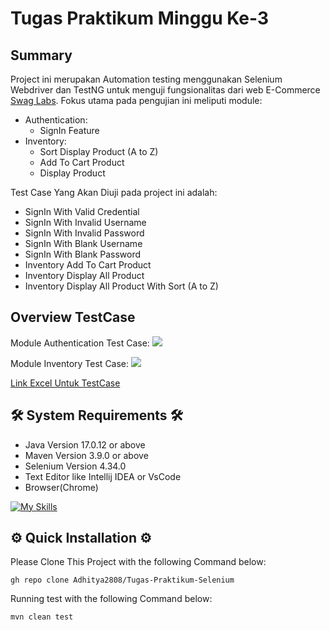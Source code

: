 # Tugas Praktikum Minggu Ke-3


## Summary

Project ini merupakan Automation testing menggunakan Selenium Webdriver dan TestNG untuk menguji fungsionalitas dari web E-Commerce [Swag Labs](https://www.saucedemo.com/v1/index.html). Fokus utama pada pengujian ini meliputi module:
- Authentication: 
    - SignIn Feature
- Inventory:
    - Sort Display Product (A to Z)
    - Add To Cart Product
    - Display Product
    
Test Case Yang Akan Diuji pada project ini adalah:
- SignIn With Valid Credential
- SignIn With Invalid Username
- SignIn With Invalid Password
- SignIn With Blank Username
- SignIn With Blank Password
- Inventory Add To Cart Product
- Inventory Display All Product
- Inventory Display All Product With Sort (A to Z)

## Overview TestCase
Module Authentication Test Case:
![](https://github.com/Adhitya2808/Tugas-Praktikum-Selenium/blob/master/src/Screenshoot/Authentication.png)

Module Inventory Test Case:
![](https://github.com/Adhitya2808/Tugas-Praktikum-Selenium/blob/master/src/Screenshoot/Inventory.png)

[Link Excel Untuk TestCase](https://docs.google.com/spreadsheets/d/15EcrhqhNRiTcEkVhM1V8B5OEg8rsnUF6/edit?usp=sharing&ouid=109645276730628737767&rtpof=true&sd=true)

## 🛠️ System Requirements 🛠️

- Java Version 17.0.12 or above
- Maven Version 3.9.0 or above
- Selenium Version 4.34.0
- Text Editor like Intellij IDEA or VsCode
- Browser(Chrome)
  
[![My Skills](https://skillicons.dev/icons?i=java,maven,selenium,idea,vscode)](https://skillicons.dev)

## ⚙️ Quick Installation ⚙️

Please Clone This Project with the following Command below:

```
gh repo clone Adhitya2808/Tugas-Praktikum-Selenium
```
Running test with the following Command below:
```
mvn clean test
```

